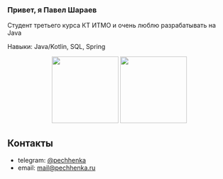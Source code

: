 ### Привет, я Павел Шараев

Студент третьего курса КТ ИТМО и очень люблю разрабатывать на Java

Навыки: Java/Kotlin, SQL, Spring

<p align='center'>
   <img height=150 src="https://github-readme-stats.vercel.app/api?username=pechhenka&show_icons=true&count_private=true"/>
   <img height=150 src="https://github-readme-stats.vercel.app/api/top-langs/?username=pechhenka&layout=compact"/>
</p>

## Контакты
* telegram: [@pechhenka](https://t.me/pechhenka)
* email: [mail@pechhenka.ru](mailto:mail@pechhenka.ru)
